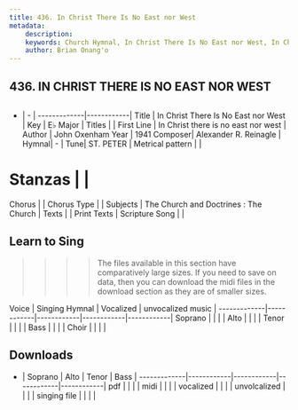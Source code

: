 ```yaml
---
title: 436. In Christ There Is No East nor West
metadata:
    description: 
    keywords: Church Hymnal, In Christ There Is No East nor West, In Christ there is no east nor west, 
    author: Brian Onang'o
---
```



## 436. IN CHRIST THERE IS NO EAST NOR WEST

```txt

```

- |   -  |
-------------|------------|
Title | In Christ There Is No East nor West |
Key | E♭ Major |
Titles |  |
First Line | In Christ there is no east nor west |
Author | John Oxenham
Year | 1941
Composer| Alexander R. Reinagle |
Hymnal|  - |
Tune| ST. PETER |
Metrical pattern | |
# Stanzas |  |
Chorus |  |
Chorus Type |  |
Subjects | The Church and Doctrines : The Church |
Texts |  |
Print Texts | 
Scripture Song |  |
  
## Learn to Sing

>>>> The files available in this section have comparatively large sizes. If you need to save on data, then you can download the midi files in the download section as they are of smaller sizes.

Voice |  Singing Hymnal | Vocalized | unvocalized music |
-------------|------------|------------|------------|------------|
Soprano | | | |
Alto | | | |
Tenor | | | |
Bass | | | |
Choir | | | |

## Downloads

- |  Soprano | Alto | Tenor | Bass |
-------------|------------|------------|------------|------------|
pdf | | | |
midi | | | |
vocalized | | | |
unvolcalized | | | |
singing file | | | |
  